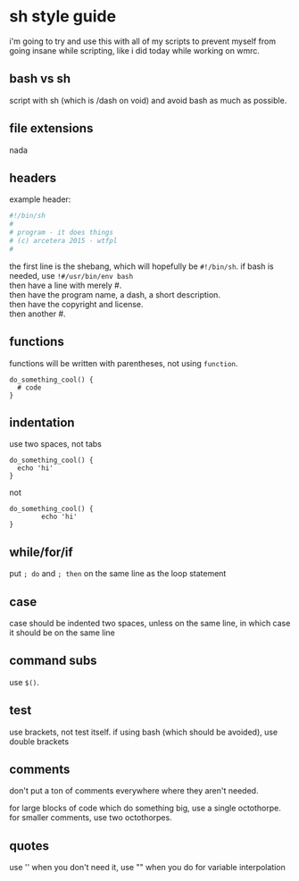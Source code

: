 # sh style guide

i'm going to try and use this with all of my scripts to prevent myself from going insane while scripting, like i did today while working on wmrc.

## bash vs sh

script with sh (which is /dash on void) and avoid bash as much as possible.

## file extensions

nada

## headers

example header:

```bash
#!/bin/sh
#
# program - it does things
# (c) arcetera 2015 - wtfpl
#
```

the first line is the shebang, which will hopefully be `#!/bin/sh`. if bash is needed, use `!#/usr/bin/env bash`<br>
then have a line with merely #.<br>
then have the program name, a dash, a short description.<br>
then have the copyright and license.<br>
then another #.

## functions

functions will be written with parentheses, not using `function`.

```
do_something_cool() {
  # code
}
```

## indentation

use two spaces, not tabs

```
do_something_cool() {
  echo 'hi'
}
```

not

```
do_something_cool() {
        echo 'hi'
}
```

## while/for/if

put `; do` and `; then` on the same line as the loop statement

## case

case should be indented two spaces, unless on the same line, in which case it should be on the same line

## command subs

use `$()`.

## test

use brackets, not test itself. if using bash (which should be avoided), use double brackets

## comments

don't put a ton of comments everywhere where they aren't needed.

for large blocks of code which do something big, use a single octothorpe. for smaller comments, use two octothorpes.

## quotes

use '' when you don't need it, use "" when you do for variable interpolation
